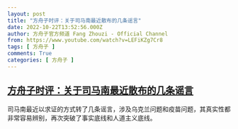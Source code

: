 ```yaml
---
layout: post
title: "方舟子时评：关于司马南最近散布的几条谣言"
date: 2022-10-22T13:52:56.000Z
author: 方舟子官方频道 Fang Zhouzi - Official Channel
from: https://www.youtube.com/watch?v=LEFiKZg7Cr8
tags: [ 方舟子 ]
comments: True
categories: [ 方舟子 ]
---
```

<!--1666446776000-->
[方舟子时评：关于司马南最近散布的几条谣言](https://www.youtube.com/watch?v=LEFiKZg7Cr8)
------

<div>
司马南最近以求证的方式转了几条谣言，涉及乌克兰问题和疫苗问题，其真实性都非常容易辨别，再次突破了事实底线和人道主义底线。
</div>

